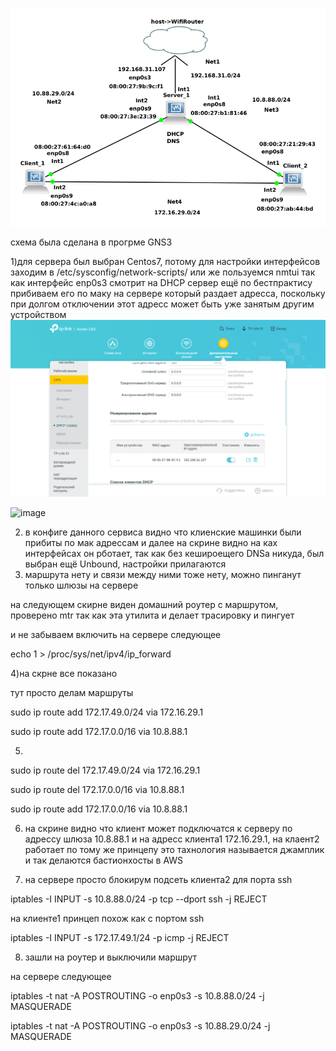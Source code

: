 ![alt text](https://github.com/vadimbeznosenko/DevOps_online_Kyiv_2022Q1Q2/blob/master/m5/task5.1/4.png)

схема была сделана в прогрме GNS3

1)для сервера был выбран Centos7, потому для настройки интерфейсов заходим в /etc/sysconfig/network-scripts/ или же пользуемся nmtui
так как интерфейс enp0s3 смотрит на DHCP сервер ещё по бестпрактису прибиваем его по маку на сервере который раздает адресса, поскольку при долгом отключении этот адресс может быть уже занятым другим устройством
![alt text](https://github.com/vadimbeznosenko/DevOps_online_Kyiv_2022Q1Q2/blob/master/m5/task5.1/%D0%A1%D0%BD%D0%B8%D0%BC%D0%BE%D0%BA%20%D1%8D%D0%BA%D1%80%D0%B0%D0%BD%D0%B0%20%D0%BE%D1%82%202022-04-09%2016-34-09.png)


![image](https://user-images.githubusercontent.com/87521485/162885537-88afb884-58e9-472e-96bb-83eb08f8f0f1.png)


2) в конфиге данного сервиса видно что клиенские машинки были прибиты по мак адрессам и далее на скрине видно на ках интерфейсах он рботает, так как без кешироещего DNSа никуда, был выбран ещё Unbound, настройки прилагаются
3) маршрута нету и связи между ними тоже нету, можно пинганут только шлюзы на сервере

на следующем скирне виден домашний роутер с маршрутом, проверено mtr так как эта утилита и делает трасировку и пингует

и не забываем включить на сервере следующее

echo 1 > /proc/sys/net/ipv4/ip_forward

4)на скрне все показано 



тут просто делам маршруты

sudo ip route add 172.17.49.0/24 via 172.16.29.1

sudo ip route add 172.17.0.0/16 via 10.8.88.1

5)
sudo ip route del 172.17.49.0/24 via 172.16.29.1

sudo ip route del 172.17.0.0/16 via 10.8.88.1

sudo ip route add 172.17.0.0/16 via 10.8.88.1

6) на скрине видно что клиент может подключатся к серверу по адрессу шлюза 10.8.88.1 и на адресс клиента1 172.16.29.1, на клаент2 работает по тому же принцепу это тахнология называется джамплик и так делаются бастионхосты в AWS

7) на сервере просто блокирум подсеть клиента2 для порта ssh 

iptables -I INPUT -s 10.8.88.0/24 -p tcp --dport ssh -j REJECT

на клиенте1 принцеп похож как с портом ssh

iptables -I INPUT -s 172.17.49.1/24 -p icmp -j REJECT

8) зашли на роутер и выключили маршрут

на сервере следующее

iptables -t nat -A POSTROUTING -o enp0s3 -s 10.8.88.0/24 -j MASQUERADE

iptables -t nat -A POSTROUTING -o enp0s3 -s 10.88.29.0/24 -j MASQUERADE
